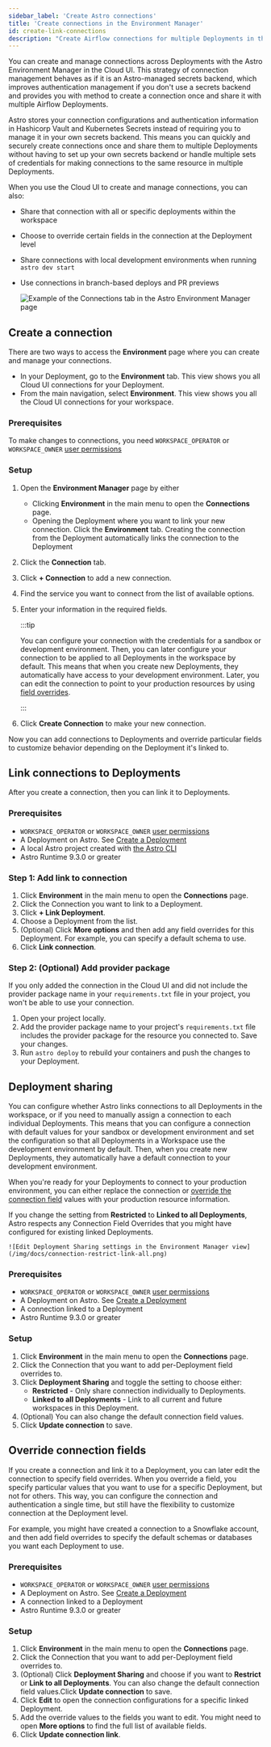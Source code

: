 ```yaml
---
sidebar_label: 'Create Astro connections'
title: 'Create connections in the Environment Manager'
id: create-link-connections
description: "Create Airflow connections for multiple Deployments in the Astro Environment Manager."
---
```


You can create and manage connections across Deployments with the Astro Environment Manager in the Cloud UI. This strategy of connection management behaves as if it is an Astro-managed secrets backend, which improves authentication management if you don't use a secrets backend and provides you with method to create a connection once and share it with multiple Airflow Deployments. 

Astro stores your connection configurations and authentication information in Hashicorp Vault and Kubernetes Secrets instead of requiring you to manage it in your own secrets backend. This means you can quickly and securely create connections once and share them to multiple Deployments without having to set up your own secrets backend or handle multiple sets of credentials for making connections to the same resource in multiple Deployments.

When you use the Cloud UI to create and manage connections, you can also:

- Share that connection with all or specific deployments within the workspace
- Choose to override certain fields in the connection at the Deployment level
- Share connections with local development environments when running `astro dev start`
- Use connections in branch-based deploys and PR previews

    ![Example of the Connections tab in the Astro Environment Manager page](/img/docs/connections-env-mgmt.png)

## Create a connection

There are two ways to access the **Environment** page where you can create and manage your connections.
- In your Deployment, go to the **Environment** tab. This view shows you all Cloud UI connections for your Deployment.
- From the main navigation, select **Environment**. This view shows you all the Cloud UI connections for your workspace. 

### Prerequisites

To make changes to connections, you need `WORKSPACE_OPERATOR` or `WORKSPACE_OWNER` [user permissions](user-permissions.md)

### Setup

1. Open the **Environment Manager** page by either
    - Clicking **Environment** in the main menu to open the **Connections** page.
    - Opening the Deployment where you want to link your new connection. Click the **Environment** tab. Creating the connection from the Deployment automatically links the connection to the Deployment
2. Click the **Connection** tab.
3. Click **+ Connection** to add a new connection.
4. Find the service you want to connect from the list of available options.
5. Enter your information in the required fields.

    :::tip

    You can configure your connection with the credentials for a sandbox or development environment. Then, you can later configure your connection to be applied to all Deployments in the workspace by default. This means that when you create new Deployments, they automatically have access to your development environment. Later, you can edit the connection to point to your production resources by using [field overrides](#override-connection-fields).

    :::

6. Click **Create Connection** to make your new connection.

Now you can add connections to Deployments and override particular fields to customize behavior depending on the Deployment it's linked to.

## Link connections to Deployments

After you create a connection, then you can link it to Deployments.

### Prerequisites
- `WORKSPACE_OPERATOR` or `WORKSPACE_OWNER` [user permissions](user-permissions.md)
- A Deployment on Astro. See [Create a Deployment](create-deployment.md)
- A local Astro project created with [the Astro CLI](cli/get-started-cli.md)
- Astro Runtime 9.3.0 or greater

### Step 1: Add link to connection

1. Click **Environment** in the main menu to open the **Connections** page.
2. Click the Connection you want to link to a Deployment.
3. Click **+ Link Deployment**.
4. Choose a Deployment from the list.
5. (Optional) Click **More options** and then add any field overrides for this Deployment. For example, you can specify a default schema to use.
6. Click **Link connection**.

### Step 2: (Optional) Add provider package

If you only added the connection in the Cloud UI and did not include the provider package name in your `requirements.txt` file in your project, you won't be able to use your connection. 

1. Open your project locally.
2. Add the provider package name to your project's `requirements.txt` file includes the provider package for the resource you connected to. Save your changes.
3. Run `astro deploy` to rebuild your containers and push the changes to your Deployment.

## Deployment sharing

You can configure whether Astro links connections to all Deployments in the workspace, or if you need to manually assign a connection to each individual Deployments. This means that you can configure a connection with default values for your sandbox or development environment and set the configuration so that all Deployments in a Workspace use the development environment by default. Then, when you create new Deployments, they automatically have a default connection to your development environment.

When you're ready for your Deployments to connect to your production environment, you can either replace the connection or [override the connection field](#override-connection-fields) values with your production resource information.

If you change the setting from **Restricted** to **Linked to all Deployments**, Astro respects any Connection Field Overrides that you might have configured for existing linked Deployments.

    ![Edit Deployment Sharing settings in the Environment Manager view](/img/docs/connection-restrict-link-all.png)

### Prerequisites
- `WORKSPACE_OPERATOR` or `WORKSPACE_OWNER` [user permissions](user-permissions.md)
- A Deployment on Astro. See [Create a Deployment](create-deployment.md)
- A connection linked to a Deployment
- Astro Runtime 9.3.0 or greater

### Setup

1. Click **Environment** in the main menu to open the **Connections** page.
2. Click the Connection that you want to add per-Deployment field overrides to.
3. Click **Deployment Sharing** and toggle the setting to choose either:
    - **Restricted** - Only share connection individually to Deployments.
    - **Linked to all Deployments** - Link to all current and future workspaces in this Deployment.
4. (Optional) You can also change the default connection field values.
5. Click **Update connection** to save.

## Override connection fields

If you create a connection and link it to a Deployment, you can later edit the connection to specify field overrides. When you override a field, you specify particular values that you want to use for a specific Deployment, but not for others. This way, you can configure the connection and authentication a single time, but still have the flexibility to customize connection at the Deployment level.

For example, you might have created a connection to a Snowflake account, and then add field overrides to specify the default schemas or databases you want each Deployment to use. 

### Prerequisites
- `WORKSPACE_OPERATOR` or `WORKSPACE_OWNER` [user permissions](user-permissions.md)
- A Deployment on Astro. See [Create a Deployment](create-deployment.md)
- A connection linked to a Deployment
- Astro Runtime 9.3.0 or greater

### Setup

1. Click **Environment** in the main menu to open the **Connections** page.
2. Click the Connection that you want to add per-Deployment field overrides to.
3. (Optional) Click **Deployment Sharing** and choose if you want to **Restrict** or **Link to all Deployments**. You can also change the default connection field values.Click **Update connection** to save.
4. Click **Edit** to open the connection configurations for a specific linked Deployment.
5. Add the override values to the fields you want to edit. You might need to open **More options** to find the full list of available fields.
6. Click **Update connection link**.

